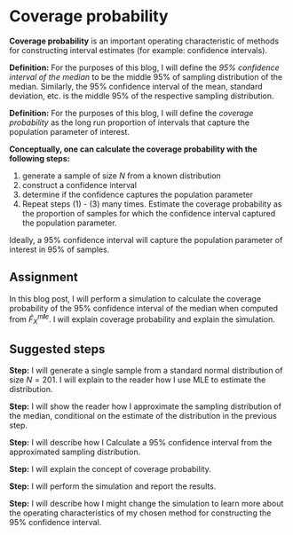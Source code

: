 Coverage probability
====================

**Coverage probability** is an important operating characteristic of methods
for constructing interval estimates (for example: confidence intervals).

**Definition:** For the purposes of this blog, I will define the _95%
confidence interval of the median_ to be the middle 95% of sampling
distribution of the median. Similarly, the 95% confidence interval of
the mean, standard deviation, etc. is the middle 95% of the respective
sampling distribution.

**Definition:** For the purposes of this blog, I will define the
_coverage probability_ as the long run proportion of intervals that
capture the population parameter of interest. 

**Conceptually, one can calculate the coverage probability with the following steps:**

1.  generate a sample of size *N* from a known distribution
2.  construct a confidence interval
3.  determine if the confidence captures the population parameter
4.  Repeat steps (1) - (3) many times. Estimate the coverage probability
    as the proportion of samples for which the confidence interval
    captured the population parameter.

Ideally, a 95% confidence interval will capture the population parameter
of interest in 95% of samples.

Assignment
----------

In this blog post, I will perform a simulation to calculate the
coverage probability of the 95% confidence interval of the median when
computed from *F̂*<sub>*X*</sub><sup>*m**l**e*</sup>. I will explain coverage probability 
and explain the simulation.

Suggested steps
---------------

**Step:** I will generate a single sample from a standard normal distribution
of size *N* = 201. I will explain to the reader how I use MLE to estimate the
distribution.

**Step:** I will show the reader how I approximate the sampling distribution
of the median, conditional on the estimate of the distribution in the
previous step.

**Step:** I will describe how I Calculate a 95% confidence interval from the
approximated sampling distribution.

**Step:** I will explain the concept of coverage probability. 

**Step:** I will perform the simulation and report the results.

**Step:** I will describe how I might change the simulation to learn more
about the operating characteristics of my chosen method for
constructing the 95% confidence interval.
